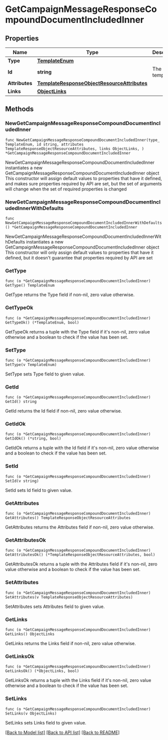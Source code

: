 # GetCampaignMessageResponseCompoundDocumentIncludedInner

## Properties

Name | Type | Description | Notes
------------ | ------------- | ------------- | -------------
**Type** | [**TemplateEnum**](TemplateEnum.md) |  | 
**Id** | **string** | The ID of template | 
**Attributes** | [**TemplateResponseObjectResourceAttributes**](TemplateResponseObjectResourceAttributes.md) |  | 
**Links** | [**ObjectLinks**](ObjectLinks.md) |  | 

## Methods

### NewGetCampaignMessageResponseCompoundDocumentIncludedInner

`func NewGetCampaignMessageResponseCompoundDocumentIncludedInner(type_ TemplateEnum, id string, attributes TemplateResponseObjectResourceAttributes, links ObjectLinks, ) *GetCampaignMessageResponseCompoundDocumentIncludedInner`

NewGetCampaignMessageResponseCompoundDocumentIncludedInner instantiates a new GetCampaignMessageResponseCompoundDocumentIncludedInner object
This constructor will assign default values to properties that have it defined,
and makes sure properties required by API are set, but the set of arguments
will change when the set of required properties is changed

### NewGetCampaignMessageResponseCompoundDocumentIncludedInnerWithDefaults

`func NewGetCampaignMessageResponseCompoundDocumentIncludedInnerWithDefaults() *GetCampaignMessageResponseCompoundDocumentIncludedInner`

NewGetCampaignMessageResponseCompoundDocumentIncludedInnerWithDefaults instantiates a new GetCampaignMessageResponseCompoundDocumentIncludedInner object
This constructor will only assign default values to properties that have it defined,
but it doesn't guarantee that properties required by API are set

### GetType

`func (o *GetCampaignMessageResponseCompoundDocumentIncludedInner) GetType() TemplateEnum`

GetType returns the Type field if non-nil, zero value otherwise.

### GetTypeOk

`func (o *GetCampaignMessageResponseCompoundDocumentIncludedInner) GetTypeOk() (*TemplateEnum, bool)`

GetTypeOk returns a tuple with the Type field if it's non-nil, zero value otherwise
and a boolean to check if the value has been set.

### SetType

`func (o *GetCampaignMessageResponseCompoundDocumentIncludedInner) SetType(v TemplateEnum)`

SetType sets Type field to given value.


### GetId

`func (o *GetCampaignMessageResponseCompoundDocumentIncludedInner) GetId() string`

GetId returns the Id field if non-nil, zero value otherwise.

### GetIdOk

`func (o *GetCampaignMessageResponseCompoundDocumentIncludedInner) GetIdOk() (*string, bool)`

GetIdOk returns a tuple with the Id field if it's non-nil, zero value otherwise
and a boolean to check if the value has been set.

### SetId

`func (o *GetCampaignMessageResponseCompoundDocumentIncludedInner) SetId(v string)`

SetId sets Id field to given value.


### GetAttributes

`func (o *GetCampaignMessageResponseCompoundDocumentIncludedInner) GetAttributes() TemplateResponseObjectResourceAttributes`

GetAttributes returns the Attributes field if non-nil, zero value otherwise.

### GetAttributesOk

`func (o *GetCampaignMessageResponseCompoundDocumentIncludedInner) GetAttributesOk() (*TemplateResponseObjectResourceAttributes, bool)`

GetAttributesOk returns a tuple with the Attributes field if it's non-nil, zero value otherwise
and a boolean to check if the value has been set.

### SetAttributes

`func (o *GetCampaignMessageResponseCompoundDocumentIncludedInner) SetAttributes(v TemplateResponseObjectResourceAttributes)`

SetAttributes sets Attributes field to given value.


### GetLinks

`func (o *GetCampaignMessageResponseCompoundDocumentIncludedInner) GetLinks() ObjectLinks`

GetLinks returns the Links field if non-nil, zero value otherwise.

### GetLinksOk

`func (o *GetCampaignMessageResponseCompoundDocumentIncludedInner) GetLinksOk() (*ObjectLinks, bool)`

GetLinksOk returns a tuple with the Links field if it's non-nil, zero value otherwise
and a boolean to check if the value has been set.

### SetLinks

`func (o *GetCampaignMessageResponseCompoundDocumentIncludedInner) SetLinks(v ObjectLinks)`

SetLinks sets Links field to given value.



[[Back to Model list]](../README.md#documentation-for-models) [[Back to API list]](../README.md#documentation-for-api-endpoints) [[Back to README]](../README.md)


